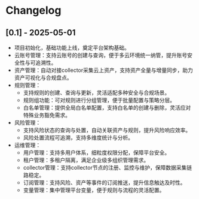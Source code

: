 # Changelog

## [0.1] - 2025-05-01
- 项目初始化，基础功能上线，奠定平台架构基础。
- 云账号管理：支持云账号的创建与查询，便于多云环境统一纳管，提升账号安全性与可追溯性。
- 资产管理：自动对接collector采集云上资产，支持资产全量与增量同步，助力资产可视化与合规盘点。
- 规则管理：
  - 支持规则的创建、查询与更新，灵活适配多种安全与合规场景。
  - 规则组功能：可对规则进行分组管理，便于批量配置与策略分层。
  - 白名单管理：提供全局白名单配置，支持白名单的创建与删除，灵活应对特殊业务豁免需求。
- 风险管理：
  - 支持风险状态的查询与处置，自动关联资产与规则，提升风险响应效率。
  - 风险处置流程可追溯，支持多维度统计与分析。
- 运维管理：
  - 用户管理：支持多用户体系，细粒度权限分配，保障平台安全。
  - 租户管理：多租户隔离，满足企业级多组织管理需求。
  - collector管理：支持collector节点的注册、监控与维护，保障数据采集链路稳定。
  - 订阅管理：支持风险、资产等事件的订阅推送，提升信息触达及时性。
  - 变量管理：集中管理平台变量，便于规则与流程的灵活配置。